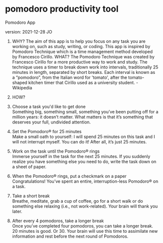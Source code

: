 # pomodoro productivity tool
Pomodoro App

version: 2021-12-28 JO
1. WHY?
The aim of this app is to help you focus on any task you are working on, such as study, writing, or coding. This app is inspired by Pomodoro Technique which is a time management method developed by Francesco Cirillo.
WHAT?
The Pomodoro Technique was created by Francesco Cirillo for a more productive way to work and study. The technique uses a timer to break down work into intervals, traditionally 25 minutes in length, separated by short breaks. Each interval is known as a “pomodoro”, from the Italian word for 'tomato', after the tomato-shaped kitchen timer that Cirillo used as a university student. - Wikipedia
2. HOW?
1. Choose a task you'd like to get done    
Something big, something small, something you’ve been putting off for a million years: it doesn’t matter. What matters is that it’s something that deserves your full, undivided attention.
2. Set the Pomodoro® for 25 minutes    
Make a small oath to yourself: I will spend 25 minutes on this task and I will not interrupt myself. You can do it! After all, it’s just 25 minutes.
3. Work on the task until the Pomodoro® rings    
Immerse yourself in the task for the next 25 minutes. If you suddenly realize you have something else you need to do, write the task down on a sheet of paper.    
4. When the Pomodoro® rings, put a checkmark on a paper
Congratulations! You’ve spent an entire, interruption-less Pomodoro® on a task.
5. Take a short break    
Breathe, meditate, grab a cup of coffee, go for a short walk or do something else relaxing (i.e., not work-related). Your brain will thank you later.

6. Аfter every 4 pomodoros, take a longer break    
Once you’ve completed four pomodoros, you can take a longer break. 20 minutes is good. Or 30. Your brain will use this time to assimilate new information and rest before the next round of Pomodoros.
